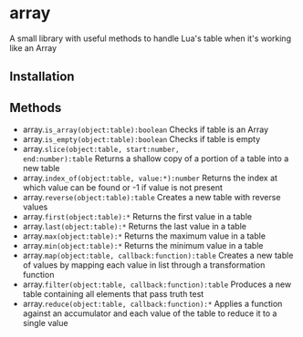 # array
A small library with useful methods to handle Lua's table when it's working like an Array

## Installation

## Methods
* array.<code>is_array(object:table):boolean</code> Checks if table is an Array
* array.<code>is_empty(object:table):boolean</code> Checks if table is empty
* array.<code>slice(object:table, start:number, end:number):table</code> Returns a shallow copy of a portion of a table into a new table
* array.<code>index_of(object:table, value:*):number</code> Returns the index at which value can be found or -1 if value is not present
* array.<code>reverse(object:table):table</code> Creates a new table with reverse values
* array.<code>first(object:table):*</code> Returns the first value in a table
* array.<code>last(object:table):*</code> Returns the last value in a table
* array.<code>max(object:table):*</code> Returns the maximum value in a table
* array.<code>min(object:table):*</code> Returns the minimum value in a table
* array.<code>map(object:table, callback:function):table</code> Creates a new table of values by mapping each value in list through a transformation function
* array.<code>filter(object:table, callback:function):table</code> Produces a new table containing all elements that pass truth test
* array.<code>reduce(object:table, callback:function):*</code> Applies a function against an accumulator and each value of the table to reduce it to a single value

